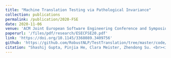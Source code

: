 ```yaml
---
title: "Machine Translation Testing via Pathological Invariance"
collection: publications
permalink: /publication/2020-FSE
date: 2020-11-06
venue: 'ACM Joint European Software Engineering Conference and Symposium on the Foundations of Software Engineering'
paperurl: '/files/pdf/research/ESECFSE20.pdf'
link: 'https://doi.org/10.1145/3368089.3409756'
github: 'https://github.com/RobustNLP/TestTranslation/tree/master/code/PatInv'
citation: "Shashij Gupta, Pinjia He, Clara Meister, Zhendong Su. <br><i>ESEC/FSE'20: ACM Joint European Software Engineering Conference and Symposium on the Foundations of Software Engineering</i>"
---
```

